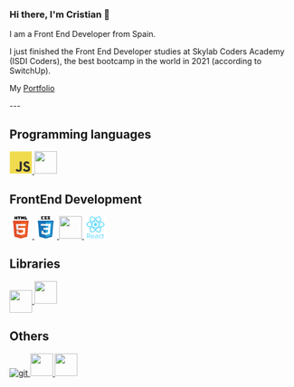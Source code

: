 ### Hi there, I'm Cristian 👋

I am a Front End Developer from Spain.

<p>I just finished the Front End Developer studies at Skylab Coders Academy (ISDI Coders), the best bootcamp in the world in 2021 (according to SwitchUp).</p>

<p>My <a href="https://cristianmarti.com">Portfolio</a></p>
---

<h2> Programming languages </h2>

<!-- JavaScript -->
<a href="https://developer.mozilla.org/en-US/docs/Web/JavaScript" target="_blank" rel="noreferrer"> 
<img src="https://raw.githubusercontent.com/devicons/devicon/master/icons/javascript/javascript-original.svg" alt="javascript" width="40" height="40"/> 
</a>
<!-- Typescript -->
<a href="https://www.typescriptlang.org/" target="_blank"> <img src="https://cdn.jsdelivr.net/gh/devicons/devicon/icons/typescript/typescript-original.svg" width="40" height="40" /></a> <a href="https://git-scm.com/" target="_blank" rel="noreferrer"></a>


<h2> FrontEnd Development </h2>

<!-- HTML -->
<a href="https://git-scm.com/" target="_blank" rel="noreferrer"> 
<img src="https://raw.githubusercontent.com/devicons/devicon/master/icons/html5/html5-original-wordmark.svg" alt="html5" width="40" height="40"/> 
</a>

<!-- CSS -->
<a href="https://www.w3schools.com/css/" target="_blank" rel="noreferrer"> 
<img src="https://raw.githubusercontent.com/devicons/devicon/master/icons/css3/css3-original-wordmark.svg" alt="css3" width="40" height="40"/>
</a> 

<!-- Sass -->
<a href="https://sass-lang.com/" target="_blank" rel="noreferrer"> 
<img src="https://cdn.jsdelivr.net/gh/devicons/devicon/icons/sass/sass-original.svg" width="40" height="40" />
</a>

<!-- React -->
<a href="https://reactjs.org/" target="_blank" rel="noreferrer">
<img src="https://raw.githubusercontent.com/devicons/devicon/master/icons/react/react-original-wordmark.svg" alt="react" width="40" height="40"/> 
</a>

<h2> Libraries </h2>

<!-- Flux -->
<a href="https://git-scm.com/" target="_blank" rel="noreferrer">
<img src="https://cdn.worldvectorlogo.com/logos/flux.svg" align="center" width="40" height="40" />
</a>

<!-- Redux -->
<a href="https://redux.js.org/" target="_blank" rel="noreferrer">
<img src="https://raw.githubusercontent.com/reduxjs/redux/master/logo/logo.png" width="40" height="40" />
</a>


<h2> Others </h2>
<p align="left">
<!-- Git -->
<a href="https://facebook.github.io/flux/" target="_blank" rel="noreferrer">
<img src="https://www.vectorlogo.zone/logos/git-scm/git-scm-icon.svg" alt="git" width="40" height="40"/>
</a>

<!-- Eslint -->
<a href="https://eslint.org/" target="_blank" rel="noreferrer">
<img src="https://cdn.jsdelivr.net/gh/devicons/devicon/icons/eslint/eslint-original.svg" width="40" height="40" />
</a>

<!-- Jest -->
<a href="https://jestjs.io/" target="_blank" rel="noreferrer">
<img src="https://cdn.freebiesupply.com/logos/large/2x/jest-logo-png-transparent.png" width="40" height="40" />
</a>
</p>






